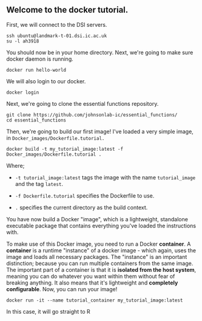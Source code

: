 ## Welcome to the docker tutorial.

First, we will connect to the DSI servers.

``` shell
ssh ubuntu@landmark-t-01.dsi.ic.ac.uk
su -l ah3918
```

You should now be in your home directory. Next, we're going to make sure docker daemon is running.

``` {.shell .sh}
docker run hello-world
```

We will also login to our docker.

``` shell
docker login
```

Next, we're going to clone the essential functions repository.

```         
git clone https://github.com/johnsonlab-ic/essential_functions/
cd essential_functions
```

Then, we're going to build our first image! I've loaded a very simple image, in `Docker_images/Dockerfile.tutorial.`

```         
docker build -t my_tutorial_image:latest -f Docker_images/Dockerfile.tutorial .
```

Where;

-   `-t tutorial_image:latest` tags the image with the name `tutorial_image` and the tag `latest`.

-   `-f Dockerfile.tutorial` specifies the Dockerfile to use.

-   `.` specifies the current directory as the build context.

You have now build a Docker "image", which is a lightweight, standalone executable package that contains everything you've loaded the instructions with.

To make use of this Docker image, you need to run a Docker **container**. A **container** is a runtime "instance" of a docker image - which again, uses the image and loads all necessary packages. The "instance" is an important distinction; because you can run multiple containers from the same image. The important part of a container is that it is **isolated from the host system**, meaning you can do whatever you want within them without fear of breaking anything. It also means that it's lightweight and **completely** **configurable**. Now, you can run your image!

```         
docker run -it --name tutorial_container my_tutorial_image:latest
```

In this case, it will go straight to R